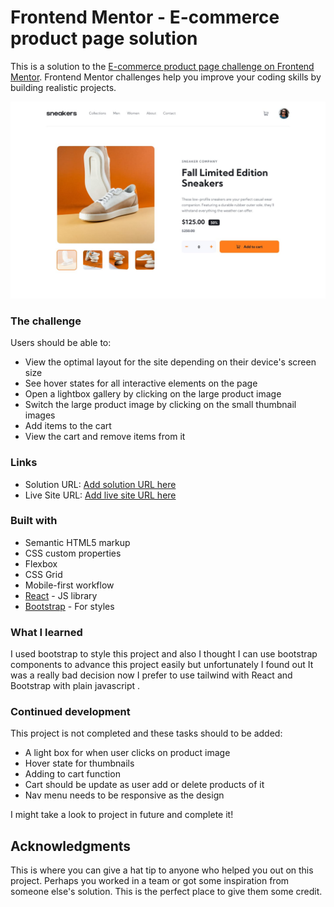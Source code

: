 # Frontend Mentor - E-commerce product page solution

This is a solution to the
[E-commerce product page challenge on Frontend Mentor](https://www.frontendmentor.io/challenges/ecommerce-product-page-UPsZ9MJp6).
Frontend Mentor challenges help you improve your coding skills by building
realistic projects.

![project image](src/assets/design/desktop-design.jpg)

### The challenge

Users should be able to:

- View the optimal layout for the site depending on their device's screen size
- See hover states for all interactive elements on the page
- Open a lightbox gallery by clicking on the large product image
- Switch the large product image by clicking on the small thumbnail images
- Add items to the cart
- View the cart and remove items from it

### Links

- Solution URL:
  [Add solution URL here](https://github.com/jeff-mz/react-product-page)
- Live Site URL:
  [Add live site URL here](https://dreamy-bombolone-d0f6e2.netlify.app/)

### Built with

- Semantic HTML5 markup
- CSS custom properties
- Flexbox
- CSS Grid
- Mobile-first workflow
- [React](https://reactjs.org/) - JS library
- [Bootstrap](https://getbootstrap.com/) - For styles

### What I learned

I used bootstrap to style this project and also I thought I can use bootstrap
components to advance this project easily but unfortunately I found out It was a
really bad decision now I prefer to use tailwind with React and Bootstrap with
plain javascript .

### Continued development

This project is not completed and these tasks should to be added:

- A light box for when user clicks on product image
- Hover state for thumbnails
- Adding to cart function
- Cart should be update as user add or delete products of it
- Nav menu needs to be responsive as the design

I might take a look to project in future and complete it!

## Acknowledgments

This is where you can give a hat tip to anyone who helped you out on this
project. Perhaps you worked in a team or got some inspiration from someone
else's solution. This is the perfect place to give them some credit.
